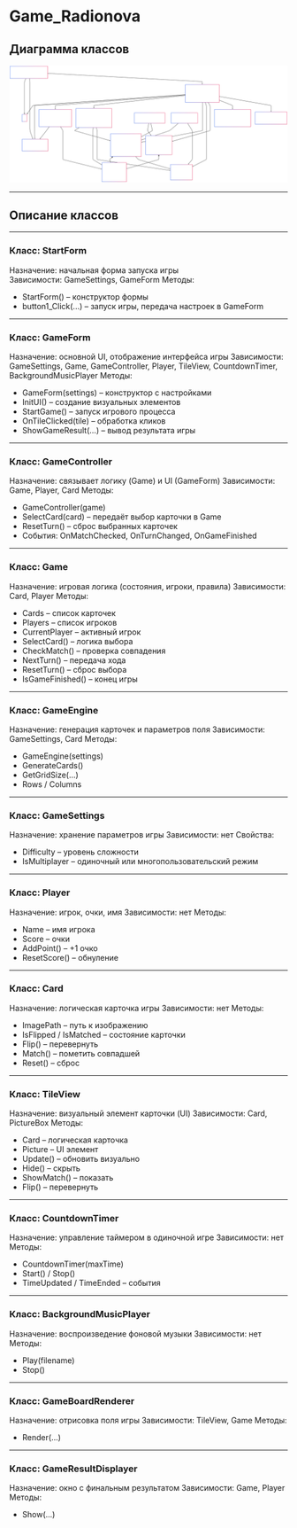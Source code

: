# Game_Radionova

## Диаграмма классов
![Диаграмма классов](diagram.svg)

------------------------------------------------------------

## Описание классов

------------------------------------------------------------

### Класс: StartForm
Назначение: начальная форма запуска игры \
Зависимости: GameSettings, GameForm
Методы:
- StartForm() – конструктор формы
- button1_Click(...) – запуск игры, передача настроек в GameForm

------------------------------------------------------------

### Класс: GameForm
Назначение: основной UI, отображение интерфейса игры
Зависимости: GameSettings, Game, GameController, Player, TileView, CountdownTimer, BackgroundMusicPlayer
Методы:
- GameForm(settings) – конструктор с настройками
- InitUI() – создание визуальных элементов
- StartGame() – запуск игрового процесса
- OnTileClicked(tile) – обработка кликов
- ShowGameResult(...) – вывод результата игры

------------------------------------------------------------

### Класс: GameController
Назначение: связывает логику (Game) и UI (GameForm)
Зависимости: Game, Player, Card
Методы:
- GameController(game)
- SelectCard(card) – передаёт выбор карточки в Game
- ResetTurn() – сброс выбранных карточек
- События: OnMatchChecked, OnTurnChanged, OnGameFinished

------------------------------------------------------------

### Класс: Game
Назначение: игровая логика (состояния, игроки, правила)
Зависимости: Card, Player
Методы:
- Cards – список карточек
- Players – список игроков
- CurrentPlayer – активный игрок
- SelectCard() – логика выбора
- CheckMatch() – проверка совпадения
- NextTurn() – передача хода
- ResetTurn() – сброс выбора
- IsGameFinished() – конец игры

------------------------------------------------------------

### Класс: GameEngine
Назначение: генерация карточек и параметров поля
Зависимости: GameSettings, Card
Методы:
- GameEngine(settings)
- GenerateCards()
- GetGridSize(...)
- Rows / Columns

------------------------------------------------------------

### Класс: GameSettings
Назначение: хранение параметров игры
Зависимости: нет
Свойства:
- Difficulty – уровень сложности
- IsMultiplayer – одиночный или многопользовательский режим

------------------------------------------------------------

### Класс: Player
Назначение: игрок, очки, имя
Зависимости: нет
Методы:
- Name – имя игрока
- Score – очки
- AddPoint() – +1 очко
- ResetScore() – обнуление

------------------------------------------------------------

### Класс: Card
Назначение: логическая карточка игры
Зависимости: нет
Методы:
- ImagePath – путь к изображению
- IsFlipped / IsMatched – состояние карточки
- Flip() – перевернуть
- Match() – пометить совпадшей
- Reset() – сброс

------------------------------------------------------------

### Класс: TileView
Назначение: визуальный элемент карточки (UI)
Зависимости: Card, PictureBox
Методы:
- Card – логическая карточка
- Picture – UI элемент
- Update() – обновить визуально
- Hide() – скрыть
- ShowMatch() – показать
- Flip() – перевернуть

------------------------------------------------------------

### Класс: CountdownTimer
Назначение: управление таймером в одиночной игре
Зависимости: нет
Методы:
- CountdownTimer(maxTime)
- Start() / Stop()
- TimeUpdated / TimeEnded – события

------------------------------------------------------------

### Класс: BackgroundMusicPlayer
Назначение: воспроизведение фоновой музыки
Зависимости: нет
Методы:
- Play(filename)
- Stop()

------------------------------------------------------------

### Класс: GameBoardRenderer
Назначение: отрисовка поля игры
Зависимости: TileView, Game
Методы:
- Render(...)

------------------------------------------------------------

### Класс: GameResultDisplayer
Назначение: окно с финальным результатом
Зависимости: Game, Player
Методы:
- Show(...)
